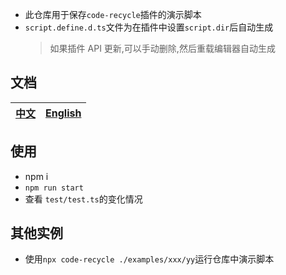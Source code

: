 - 此仓库用于保存`code-recycle`插件的演示脚本
- `script.define.d.ts`文件为在插件中设置`script.dir`后自动生成
  > 如果插件 API 更新,可以手动删除,然后重载编辑器自动生成

## 文档

| [中文](https://wszgrcy.github.io/code-recycle/#/zh-Hans/README) | [English](https://wszgrcy.github.io/code-recycle/#/en-US/README) |
| --------------------------------------------------------------- | ---------------------------------------------------------------- |

## 使用

- npm i
- `npm run start`
- 查看 `test/test.ts`的变化情况

## 其他实例

- 使用`npx code-recycle ./examples/xxx/yy`运行仓库中演示脚本
